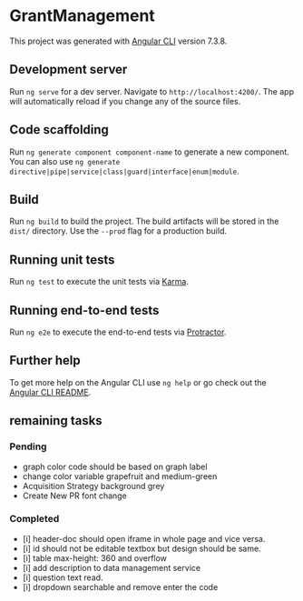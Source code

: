 # GrantManagement

This project was generated with [Angular CLI](https://github.com/angular/angular-cli) version 7.3.8.

## Development server

Run `ng serve` for a dev server. Navigate to `http://localhost:4200/`. The app will automatically reload if you change any of the source files.

## Code scaffolding

Run `ng generate component component-name` to generate a new component. You can also use `ng generate directive|pipe|service|class|guard|interface|enum|module`.

## Build

Run `ng build` to build the project. The build artifacts will be stored in the `dist/` directory. Use the `--prod` flag for a production build.

## Running unit tests

Run `ng test` to execute the unit tests via [Karma](https://karma-runner.github.io).

## Running end-to-end tests

Run `ng e2e` to execute the end-to-end tests via [Protractor](http://www.protractortest.org/).

## Further help

To get more help on the Angular CLI use `ng help` or go check out the [Angular CLI README](https://github.com/angular/angular-cli/blob/master/README.md).


## remaining tasks

### Pending
- graph color code should be based on graph label
- change color variable grapefruit and medium-green
- Acquisition Strategy background grey
- Create New PR font change

### Completed

- [i] header-doc should open iframe in whole page and vice versa.
- [i] id should not be editable textbox but design should be same.
- [i] table max-height: 360 and overflow
- [i] add description to data management service
- [i] question text read.
- [i] dropdown searchable and remove enter the code